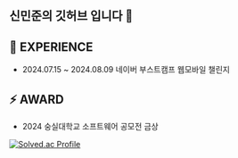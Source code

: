 ## 신민준의 깃허브 입니다 👋


## 🔭 EXPERIENCE
+ 2024.07.15 ~ 2024.08.09 네이버 부스트캠프 웹모바일 챌린지

## ⚡ AWARD
+ 2024 숭실대학교 소프트웨어 공모전 금상

[![Solved.ac Profile](http://mazassumnida.wtf/api/v2/generate_badge?boj=android_master)](https://solved.ac/android_master/)

<!-- 🌱 I’m currently learning ...
- 👯 I’m looking to collaborate on ...
- 🤔 I’m looking for help with ...
- 💬 Ask me about ...
- 📫 How to reach me: ...
- 😄 Pronouns: ...-->
